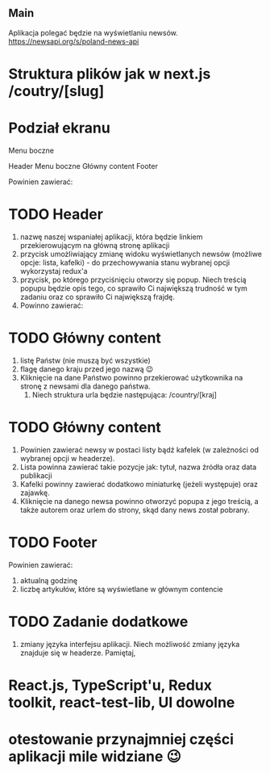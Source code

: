 ## Main
Aplikacja polegać będzie na wyświetlaniu newsów. 
https://newsapi.org/s/poland-news-api

# Struktura plików jak w next.js /coutry/[slug]


# Podział ekranu

Menu boczne

Header
Menu boczne
Główny content
Footer

Powinien zawierać:

# TODO Header
1. nazwę naszej wspaniałej aplikacji, która będzie linkiem przekierowującym na główną stronę aplikacji
2. przycisk umożliwiający zmianę widoku wyświetlanych newsów (możliwe opcje: lista, kafelki) - do przechowywania stanu wybranej opcji wykorzystaj redux'a
3. przycisk, po którego przyciśnięciu otworzy się popup. Niech treścią popupu będzie opis tego, co sprawiło Ci największą trudność w tym zadaniu oraz co sprawiło Ci największą frajdę.
4. Powinno zawierać:

# TODO Główny content
1. listę Państw (nie muszą być wszystkie)
2. flagę danego kraju przed jego nazwą 😉
3. Kliknięcie na dane Państwo powinno przekierować użytkownika na stronę z newsami dla danego państwa. 
   1.  Niech struktura urla będzie następująca: /country/[kraj]

# TODO Główny content
1. Powinien zawierać newsy w postaci listy bądź kafelek (w zależności od wybranej opcji w headerze).
2. Lista powinna zawierać takie pozycje jak: tytuł, nazwa źródła oraz data publikacji
3. Kafelki powinny zawierać dodatkowo miniaturkę (jeżeli występuje) oraz zajawkę.
4. Kliknięcie na danego newsa powinno otworzyć popupa z jego treścią, a także autorem oraz urlem do strony, skąd dany news został pobrany.

# TODO Footer
Powinien zawierać:
1. aktualną godzinę
2. liczbę artykułów, które są wyświetlane w głównym contencie

# TODO Zadanie dodatkowe
1. zmiany języka interfejsu aplikacji. Niech możliwość zmiany języka znajduje się w headerze. Pamiętaj, 

# React.js, TypeScript'u, Redux toolkit, react-test-lib, UI dowolne
# otestowanie przynajmniej części aplikacji mile widziane 😉